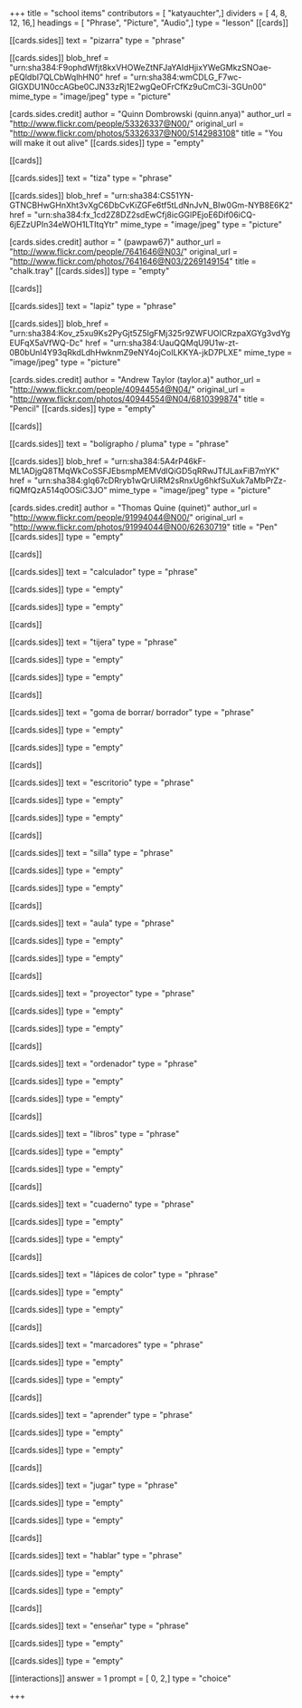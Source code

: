+++
title = "school items"
contributors = [ "katyauchter",]
dividers = [ 4, 8, 12, 16,]
headings = [ "Phrase", "Picture", "Audio",]
type = "lesson"
[[cards]]

[[cards.sides]]
text = "pizarra"
type = "phrase"

[[cards.sides]]
blob_href = "urn:sha384:F9ophdWfjt8kxVHOWeZtNFJaYAIdHjixYWeGMkzSNOae-pEQldbI7QLCbWqlhHN0"
href = "urn:sha384:wmCDLG_F7wc-GIGXDU1N0ccAGbe0CJN33zRj1E2wgQeOFrCfKz9uCmC3i-3GUn00"
mime_type = "image/jpeg"
type = "picture"

[cards.sides.credit]
author = "Quinn Dombrowski (quinn.anya)"
author_url = "http://www.flickr.com/people/53326337@N00/"
original_url = "http://www.flickr.com/photos/53326337@N00/5142983108"
title = "You will make it out alive"
[[cards.sides]]
type = "empty"

[[cards]]

[[cards.sides]]
text = "tiza"
type = "phrase"

[[cards.sides]]
blob_href = "urn:sha384:CS51YN-GTNCBHwGHnXht3vXgC6DbCvKiZGFe6tf5tLdNnJvN_BIw0Gm-NYB8E6K2"
href = "urn:sha384:fx_1cd2Z8DZ2sdEwCfj8icGGlPEjoE6Dif06iCQ-6jEZzUPIn34eWOH1LTItqYtr"
mime_type = "image/jpeg"
type = "picture"

[cards.sides.credit]
author = " (pawpaw67)"
author_url = "http://www.flickr.com/people/7641646@N03/"
original_url = "http://www.flickr.com/photos/7641646@N03/2269149154"
title = "chalk.tray"
[[cards.sides]]
type = "empty"

[[cards]]

[[cards.sides]]
text = "lapiz"
type = "phrase"

[[cards.sides]]
blob_href = "urn:sha384:Kov_z5xu9Ks2PyGjt5Z5IgFMj325r9ZWFUOICRzpaXGYg3vdYgEUFqX5aVfWQ-Dc"
href = "urn:sha384:UauQQMqU9U1w-zt-0B0bUnl4Y93qRkdLdhHwknmZ9eNY4ojCoILKKYA-jkD7PLXE"
mime_type = "image/jpeg"
type = "picture"

[cards.sides.credit]
author = "Andrew Taylor (taylor.a)"
author_url = "http://www.flickr.com/people/40944554@N04/"
original_url = "http://www.flickr.com/photos/40944554@N04/6810399874"
title = "Pencil"
[[cards.sides]]
type = "empty"

[[cards]]

[[cards.sides]]
text = "bolígrapho / pluma"
type = "phrase"

[[cards.sides]]
blob_href = "urn:sha384:5A4rP46kF-ML1ADjgQ8TMqWkCoSSFJEbsmpMEMVdlQiGD5qRRwJTfJLaxFiB7mYK"
href = "urn:sha384:gIq67cDRryb1wQrUiRM2sRnxUg6hkfSuXuk7aMbPrZz-fiQMfQzA514q0OSiC3JO"
mime_type = "image/jpeg"
type = "picture"

[cards.sides.credit]
author = "Thomas Quine (quinet)"
author_url = "http://www.flickr.com/people/91994044@N00/"
original_url = "http://www.flickr.com/photos/91994044@N00/62630719"
title = "Pen"
[[cards.sides]]
type = "empty"

[[cards]]

[[cards.sides]]
text = "calculador"
type = "phrase"

[[cards.sides]]
type = "empty"

[[cards.sides]]
type = "empty"

[[cards]]

[[cards.sides]]
text = "tijera"
type = "phrase"

[[cards.sides]]
type = "empty"

[[cards.sides]]
type = "empty"

[[cards]]

[[cards.sides]]
text = "goma de borrar/ borrador"
type = "phrase"

[[cards.sides]]
type = "empty"

[[cards.sides]]
type = "empty"

[[cards]]

[[cards.sides]]
text = "escritorio"
type = "phrase"

[[cards.sides]]
type = "empty"

[[cards.sides]]
type = "empty"

[[cards]]

[[cards.sides]]
text = "silla"
type = "phrase"

[[cards.sides]]
type = "empty"

[[cards.sides]]
type = "empty"

[[cards]]

[[cards.sides]]
text = "aula"
type = "phrase"

[[cards.sides]]
type = "empty"

[[cards.sides]]
type = "empty"

[[cards]]

[[cards.sides]]
text = "proyector"
type = "phrase"

[[cards.sides]]
type = "empty"

[[cards.sides]]
type = "empty"

[[cards]]

[[cards.sides]]
text = "ordenador"
type = "phrase"

[[cards.sides]]
type = "empty"

[[cards.sides]]
type = "empty"

[[cards]]

[[cards.sides]]
text = "libros"
type = "phrase"

[[cards.sides]]
type = "empty"

[[cards.sides]]
type = "empty"

[[cards]]

[[cards.sides]]
text = "cuaderno"
type = "phrase"

[[cards.sides]]
type = "empty"

[[cards.sides]]
type = "empty"

[[cards]]

[[cards.sides]]
text = "lápices de color"
type = "phrase"

[[cards.sides]]
type = "empty"

[[cards.sides]]
type = "empty"

[[cards]]

[[cards.sides]]
text = "marcadores"
type = "phrase"

[[cards.sides]]
type = "empty"

[[cards.sides]]
type = "empty"

[[cards]]

[[cards.sides]]
text = "aprender"
type = "phrase"

[[cards.sides]]
type = "empty"

[[cards.sides]]
type = "empty"

[[cards]]

[[cards.sides]]
text = "jugar"
type = "phrase"

[[cards.sides]]
type = "empty"

[[cards.sides]]
type = "empty"

[[cards]]

[[cards.sides]]
text = "hablar"
type = "phrase"

[[cards.sides]]
type = "empty"

[[cards.sides]]
type = "empty"

[[cards]]

[[cards.sides]]
text = "enseñar"
type = "phrase"

[[cards.sides]]
type = "empty"

[[cards.sides]]
type = "empty"

[[interactions]]
answer = 1
prompt = [ 0, 2,]
type = "choice"

+++
